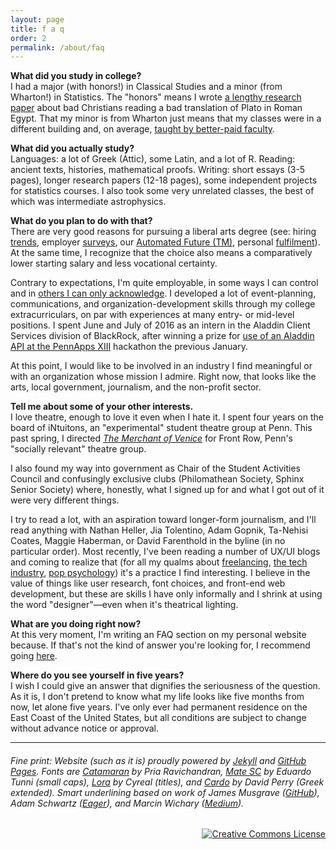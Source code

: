 ```yaml
---
layout: page
title: f a q
order: 2
permalink: /about/faq
---
```


**What did you study in college?**  
I had a major (with honors!) in Classical Studies and a minor (from Wharton!) in Statistics. The "honors" means I wrote [a lengthy research paper](/2016/12/19/clst-honors-abstract-intro.html) about bad Christians reading a bad translation of Plato in Roman Egypt. That my minor is from Wharton just means that my classes were in a different building and, on average, [taught by better-paid faculty](https://www.insidehighered.com/news/2016/03/28/study-finds-continued-large-gaps-faculty-salaries-based-discipline).

**What did you actually study?**  
Languages: a lot of Greek (Attic), some Latin, and a lot of R. Reading: ancient texts, histories,  mathematical proofs. Writing: short essays (3-5 pages), longer research papers (12-18 pages), some independent projects for statistics courses. I also took some very unrelated classes, the best of which was intermediate astrophysics.

**What do you plan to do with that?**  
There are very good reasons for pursuing a liberal arts degree (see: hiring [trends](https://www.forbes.com/forbes/welcome/?toURL=https://www.forbes.com/sites/georgeanders/2015/07/29/liberal-arts-degree-tech/&refURL=&referrer=#73094ba5745d.), employer [surveys](https://www.aacu.org/leap/presidentstrust/compact/2013SurveySummary), our [Automated Future (TM)](https://www.bloomberg.com/news/videos/2017-02-18/mark-cuban-sees-greater-demand-for-liberal-arts-majors), personal [fulfilment](https://www.nytimes.com/2016/02/24/opinion/dont-turn-away-from-the-art-of-life.html)). At the same time, I recognize that the choice also means a comparatively lower starting salary and less vocational certainty.

Contrary to expectations, I'm quite employable, in some ways I can control and in [others I can only acknowledge](http://www.nber.org/digest/sep03/w9873.html). I developed a lot of event-planning, communications, and organization-development skills through my college extracurriculars, on par with experiences at many entry- or mid-level positions. I spent June and July of 2016 as an intern in the Aladdin Client Services division of BlackRock, after winning a prize for [use of an Aladdin API at the PennApps XIII](https://devpost.com/software/emerging-markets-in-the-news-2006-2016) hackathon the previous January.

At this point, I would like to be involved in an industry I find meaningful or with an organization whose mission I admire. Right now, that looks like the arts, local government, journalism, and the non-profit sector.

**Tell me about some of your other interests.**  
I love theatre, enough to love it even when I hate it. I spent four years on the board of iNtuitons, an "experimental" student theatre group at Penn. This past spring, I directed [*The Merchant of Venice*](/projects/merchant-overview.pdf) for Front Row, Penn's "socially relevant" theatre group.

I also found my way into government as Chair of the Student Activities Council and confusingly exclusive clubs (Philomathean Society, Sphinx Senior Society) where, honestly, what I signed up for and what I got out of it were very different things.

I try to read a lot, with an aspiration toward longer-form journalism, and I'll read anything with Nathan Heller, Jia Tolentino, Adam Gopnik, Ta-Nehisi Coates, Maggie Haberman, or David Farenthold in the byline (in no particular order). Most recently, I've been reading a number of UX/UI blogs and coming to realize that (for all my qualms about [freelancing](http://www.newyorker.com/magazine/2017/05/15/is-the-gig-economy-working), [the tech industry](https://www.theatlantic.com/magazine/archive/2017/04/why-is-silicon-valley-so-awful-to-women/517788/), [pop psychology](https://uxdesign.cc/ux-psychology-go-hand-in-hand-how-gestalt-theory-appears-in-ux-design-18b727343da8)) it's a practice I find interesting. I believe in the value of things like user research, font choices, and front-end web development, but these are skills I have only informally and I shrink at using the word "designer"—even when it's theatrical lighting.

**What are you doing right now?**  
At this very moment, I'm writing an FAQ section on my personal website because. If that's not the kind of answer you're looking for, I recommend going [here](/about/current).

**Where do you see yourself in five years?**  
I wish I could give an answer that dignifies the seriousness of the question. As it is, I don't pretend to know what my life looks like five months from now, let alone five years. I've only ever had permanent residence on the East Coast of the United States, but all conditions are subject to change without advance notice or approval.

---
###### Fine print: Website (such as it is) proudly powered by [Jekyll](https://jekyllrb.com/) and [GitHub Pages](https://pages.github.com/).  Fonts are [Catamaran](https://fonts.google.com/specimen/Catamaran) by Pria Ravichandran, [Mate SC](https://fonts.google.com/specimen/Mate+SC) by Eduardo Tunni (small caps), [Lora](https://fonts.google.com/specimen/Lora) by Cyreal (titles), and [Cardo](https://fonts.google.com/specimen/Cardo") by David Perry (Greek extended). Smart underlining based on work of James Musgrave ([GitHub](https://gist.github.com/jamesmusgrave/d23b9d2f42ffdddd40c5)), Adam Schwartz ([Eager](https://eager.io/blog/smarter-link-underlines/)), and Marcin Wichary ([Medium](https://medium.design/crafting-link-underlines-on-medium-7c03a9274f9)).

<div align="right" class="footer-license">
  <a rel="license" href="http://creativecommons.org/licenses/by-sa/4.0/">
    <img title="This work by Jeremy T. Cohen is licensed under a&#013;Creative Commons Attribution-ShareAlike 4.0&#013;International License."
    alt="Creative Commons License" style="border-width:0" src="https://i.creativecommons.org/l/by-sa/4.0/88x31.png" /></a>
